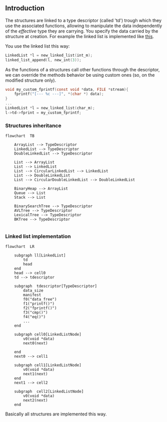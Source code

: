 
## Introduction

The structures are linked to a type descriptor (called 'td') trough which they use the associated functions, allowing to manipulate the data independently of the *effective* type they are carrying.  You specify the data carried by the structure at creation.
For example the linked list is implemented like [this](#linked-list-implementation).

You use the linked list this way:
```c
LinkedList *l = new_linked_list(int_m);
linked_list_append(l, new_int(3));
```
As the functions of a structures call other functions through the descriptor, we can override the methods behavior be using custom ones (so, on the modified structure only).

```c
void my_custom_fprintf(const void *data, FILE *stream){
    fprintf("[--- %c ---]", *(char *) data);
}
...
LinkedList *l = new_linked_list(char_m);
l->td->fprint = my_custom_fprintf;
```


### Structures inheritance

```mermaid
flowchart  TB
	 
	ArrayList --> TypeDescriptor
	LinkedList --> TypeDescriptor
	DoubleLinkedList --> TypeDescriptor
	
	List --> ArrayList
	List --> LinkedList 
	List --> CircularLinkedList --> LinkedList
	List --> DoubleLinkedList 
	List --> CircularDoubleLinkedList --> DoubleLinkedList
	
	BinaryHeap --> ArrayList
	Queue --> List
	Stack --> List
	
	BinarySearchTree --> TypeDescriptor
	AVLTree --> TypeDescriptor
	LexicalTree --> TypeDescriptor
	BKTree --> TypeDescriptor
	
```

### Linked list implementation

```mermaid
flowchart  LR

	subgraph ll[LinkedList]
		td
		head
	end
	head --> cell0
	td --> tdescriptor
	 
	subgraph  tdescriptor[TypeDescriptor]
		data_size
		manifest
		f0("data_free")
		f1("printf()")
		f2("fprintf()")
		f3("cmp()")
		f4("eq()")
		...
	end
	
	subgraph cell0[LinkedListNode]
        v0(void *data)
        next0(next)
        
    end
    next0 --> cell1
    
    subgraph cell1[LinkedListNode]
        v0(void *data)
        next1(next)
    end
    next1 --> cell2
    
    subgraph  cell2[LinkedListNode]
        v0(void *data)
        next2(next)
    end
```
Basically all structures are implemented this way.